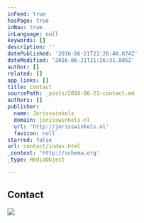 ```yaml
---
inFeed: true
hasPage: true
inNav: true
inLanguage: null
keywords: []
description: ''
datePublished: '2016-06-21T21:26:40.874Z'
dateModified: '2016-06-21T21:26:31.805Z'
author: []
related: []
app_links: []
title: Contact
sourcePath: _posts/2016-06-21-contact.md
authors: []
publisher:
  name: Jorisswinkels
  domain: jorisswinkels.nl
  url: 'http://jorisswinkels.nl'
  favicon: null
starred: false
url: contact/index.html
_context: 'http://schema.org'
_type: MediaObject

---
```

<article style=""><h1>Contact</h1><img src="https://imgflo.herokuapp.com/graph/vahj1ThiexotieMo/056031fe999922de9eb0847315cd7962/croprotate.jpg?cropheight=3357&amp;cropwidth=4912&amp;degrees=0&amp;input=https%3A%2F%2Fthe-grid-user-content.s3-us-west-2.amazonaws.com%2Fee8761ee-7f6b-4648-a70a-b69ef816ea3c.jpg&amp;x=38&amp;y=0" /></article>